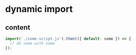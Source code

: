# dynamic import

## content

```js
import('./some-script.js').then(({ default: some }) => {
  // do some with some
});
```

